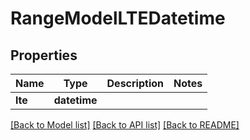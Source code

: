 # RangeModelLTEDatetime


## Properties
Name | Type | Description | Notes
------------ | ------------- | ------------- | -------------
**lte** | **datetime** |  | 

[[Back to Model list]](../README.md#documentation-for-models) [[Back to API list]](../README.md#documentation-for-api-endpoints) [[Back to README]](../README.md)


